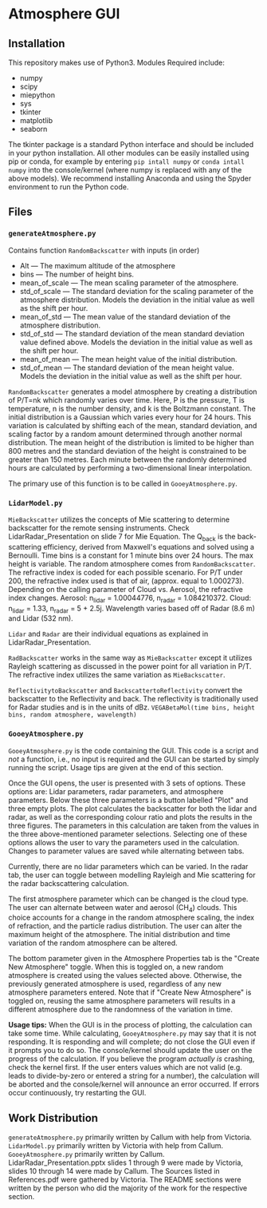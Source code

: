 # Atmosphere GUI

## Installation
This repository makes use of Python3. Modules Required include:
- numpy
- scipy
- miepython
- sys
- tkinter
- matplotlib
- seaborn

The tkinter package is a standard Python interface and should be included in your python installation. All other modules can be easily installed using pip or conda, for example by entering `pip intall numpy` or `conda intall numpy` into the console/kernel (where numpy is replaced with any of the above models). We recommend installing Anaconda and using the Spyder environment to run the Python code.

## Files
### `generateAtmosphere.py`
Contains function `RandomBackscatter` with inputs (in order)
- Alt — The maximum altitude of the atmosphere
- bins — The number of height bins.
- mean\_of\_scale — The mean scaling parameter of the atmosphere.
- std\_of\_scale — The standard deviation for the scaling parameter of the atmosphere distribution. Models the deviation in the initial value as well as the shift per hour.
- mean\_of\_std — The mean value of the standard deviation of the atmosphere distribution.
- std\_of\_std — The standard deviation of the mean standard deviation value defined above. Models the deviation in the initial value as well as the shift per hour.
- mean\_of\_mean — The mean height value of the initial distribution.
- std\_of\_mean — The standard deviation of the mean height value. Models the deviation in the initial value as well as the shift per hour.

`RandomBackscatter` generates a model atmosphere by creating a distribution of P/T=nk which randomly varies over time. Here, P is the pressure, T is temperature, n is the number density, and k is the Boltzmann constant. The initial distribution is a Gaussian which varies every hour for 24 hours. This variation is calculated by shifting each of the mean, standard deviation, and scaling factor by a random amount determined through another normal distribution. The mean height of the distribution is limited to be higher than 800 metres and the standard deviation of the height is constrained to be greater than 150 metres. Each minute between the randomly determined hours are calculated by performing a two-dimensional linear interpolation.

The primary use of this function is to be called in `GooeyAtmosphere.py`.

### `LidarModel.py`
`MieBackscatter` utilizes the concepts of Mie scattering to determine backscatter for the remote sensing instruments. Check LidarRadar\_Presentation on slide 7 for Mie Equation. The Q<sub>back</sub> is the back-scattering efficiency, derived from Maxwell's equations and solved using a Bernoulli. Time bins is a constant for 1 minute bins over 24 hours. The max height is variable. The random atmosphere comes from `RandomBackscatter`. The refractive index is coded for each possible scenario. For P/T under 200, the refractive index used is that of air, (approx. equal to 1.000273). Depending on the calling parameter of Cloud vs. Aerosol, the refractive index changes. Aerosol: n<sub>lidar</sub> = 1.00044776, n<sub>radar</sub> = 1.084210372.
Cloud: n<sub>lidar</sub> = 1.33, n<sub>radar</sub> = 5 + 2.5j. Wavelength varies based off of Radar (8.6 m) and Lidar (532 nm). 

`Lidar` and `Radar` are their individual equations as explained in LidarRadar\_Presentation. 

`RadBackscatter` works in the same way as `MieBackscatter` except it utilizes Rayleigh scattering as discussed in the power point for all variation in P/T. The refractive index utilizes the same variation as `MieBackscatter`. 

`ReflectivitytoBackscatter` and `BackscattertoReflectivity` convert the backscatter to the Reflectivity and back. The reflectivity is traditionally used for Radar studies and is in the units of dBz.
`VEGABetaMol(time bins, height bins, random atmosphere, wavelength)`





### `GooeyAtmosphere.py`
`GooeyAtmosphere.py` is the code containing the GUI. This code is a script and *not* a function, i.e., no input is required and the GUI can be started by simply running the script. Usage tips are given at the end of this section.

Once the GUI opens, the user is presented with 3 sets of options. These options are: Lidar parameters, radar parameters, and atmosphere parameters. Below these three parameters is a button labelled "Plot" and three empty plots. The plot calculates the backscatter for both the lidar and radar, as well as the corresponding colour ratio and plots the results in the three figures. The parameters in this calculation are taken from the values in the three above-mentioned parameter selections. Selecting one of these options allows the user to vary the parameters used in the calculation. Changes to parameter values are saved while alternating between tabs.

Currently, there are no lidar parameters which can be varied. In the radar tab, the user can toggle between modelling Rayleigh and Mie scattering for the radar backscattering calculation.

The first atmosphere parameter which can be changed is the cloud type. The user can alternate between water  and aerosol (CH<sub>4</sub>) clouds. This choice accounts for a change in the random atmosphere scaling, the index of refraction, and the particle radius distribution. The user can alter the maximum height of the atmosphere. The initial distribution and time variation of the random atmosphere can be altered.

The bottom parameter given in the Atmosphere Properties tab is the "Create New Atmosphere" toggle. When this is toggled on, a new random atmosphere is created using the values selected above. Otherwise, the previously generated atmosphere is used, regardless of any new atmosphere parameters entered. Note that if "Create New Atmosphere" is toggled on, reusing the same atmosphere parameters will results in a different atmosphere due to the randomness of the variation in time.

**Usage tips:** When the GUI is in the process of plotting, the calculation can take some time. While calculating, `GooeyAtmosphere.py` may say that it is not responding. It is responding and will complete; do not close the GUI even if it prompts you to do so. The console/kernel should update the user on the progress of the calculation. If you believe the program *actually is* crashing, check the kernel first. If the user enters values which are not valid (e.g. leads to divide-by-zero or entered a string for a number), the calculation will be aborted and the console/kernel will announce an error occurred. If errors occur continuously, try restarting the GUI.

## Work Distribution
`generateAtmosphere.py` primarily written by Callum with help from Victoria.  
`LidarModel.py` primarily written by Victoria with help from Callum.  
`GooeyAtmosphere.py` primarily written by Callum.  
LidarRadar\_Presentation.pptx slides 1 through 9 were made by Victoria, slides 10 through 14 were made by Callum. 
The Sources listed in References.pdf were gathered by Victoria. 
The README sections were written by the person who did the majority of the work for the respective section.
